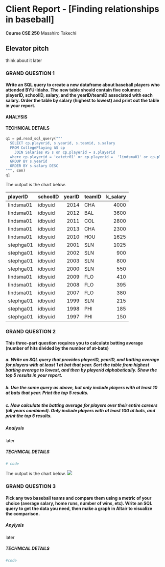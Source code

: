 # Client Report - [Finding relationships in baseball]
__Course CSE 250__
Masahiro Takechi

## Elevator pitch

think about it later

### GRAND QUESTION 1
#### Write an SQL query to create a new dataframe about baseball players who attended BYU-Idaho. The new table should contain five columns: playerID, schoolID, salary, and the yearID/teamID associated with each salary. Order the table by salary (highest to lowest) and print out the table in your report.

#### ANALYSIS

#### TECHNICAL DETAILS

```python 
q1 = pd.read_sql_query("""
  SELECT cp.playerid, s.yearid, s.teamid, s.salary
  FROM CollegePlaying AS cp
    JOIN Salaries AS s on cp.playerid = s.playerid
  where cp.playerid = 'catetr01' or cp.playerid =  'lindsma01' or cp.playerid = 'stephga01'
  GROUP BY s.yearid
  ORDER BY s.salary DESC
""", con)
q1
```

The output is the chart below. 

| playerID   | schoolID   |   yearID | teamID   |   k_salary |
|:-----------|:-----------|---------:|:---------|-----------:|
| lindsma01  | idbyuid    |     2014 | CHA      |       4000 |
| lindsma01  | idbyuid    |     2012 | BAL      |       3600 |
| lindsma01  | idbyuid    |     2011 | COL      |       2800 |
| lindsma01  | idbyuid    |     2013 | CHA      |       2300 |
| lindsma01  | idbyuid    |     2010 | HOU      |       1625 |
| stephga01  | idbyuid    |     2001 | SLN      |       1025 |
| stephga01  | idbyuid    |     2002 | SLN      |        900 |
| stephga01  | idbyuid    |     2003 | SLN      |        800 |
| stephga01  | idbyuid    |     2000 | SLN      |        550 |
| lindsma01  | idbyuid    |     2009 | FLO      |        410 |
| lindsma01  | idbyuid    |     2008 | FLO      |        395 |
| lindsma01  | idbyuid    |     2007 | FLO      |        380 |
| stephga01  | idbyuid    |     1999 | SLN      |        215 |
| stephga01  | idbyuid    |     1998 | PHI      |        185 |
| stephga01  | idbyuid    |     1997 | PHI      |        150 |

### GRAND QUESTION 2
#### This three-part question requires you to calculate batting average (number of hits divided by the number of at-bats)
##### a. Write an SQL query that provides playerID, yearID, and batting average for players with at least 1 at bat that year. Sort the table from highest batting average to lowest, and then by playerid alphabetically. Show the top 5 results in your report.
##### b. Use the same query as above, but only include players with at least 10 at bats that year. Print the top 5 results.
##### c. Now calculate the batting average for players over their entire careers (all years combined). Only include players with at least 100 at bats, and print the top 5 results.

##### Analysis
later

##### TECHNICAL DETAILS
```python
# code
```

The output is the chart below. 
![](imgs/q2.png)


### GRAND QUESTION 3
#### Pick any two baseball teams and compare them using a metric of your choice (average salary, home runs, number of wins, etc). Write an SQL query to get the data you need, then make a graph in Altair to visualize the comparison.

##### Anylysis
later


##### TECHNICAL DETAILS

```python 
#code 
```